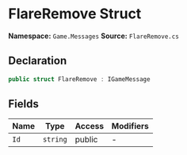 # FlareRemove Struct

**Namespace:** `Game.Messages`
**Source:** `FlareRemove.cs`

## Declaration

```csharp
public struct FlareRemove : IGameMessage
```

## Fields

| Name | Type | Access | Modifiers |
|------|------|--------|-----------|
| `Id` | `string` | public | - |

